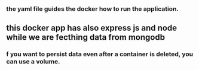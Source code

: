 ### the yaml file guides the docker how to run the application.


## this docker app has also express js and node while we are fecthing data from mongodb


### f you want to persist data even after a container is deleted, you can use a volume.